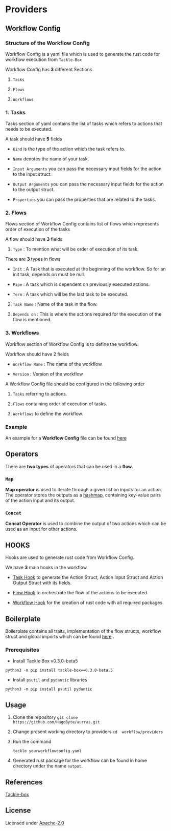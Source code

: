 # Providers

## Workflow Config

### Structure of the Workflow Config

Workflow Config is a yaml file which is used to generate the rust code for workflow execution from `Tackle-Box`

Workflow Config has **3** different Sections

1.  `Tasks`

2.  `Flows`

3.  `Workflows`
  
### 1. Tasks

Tasks section of yaml contains the list of tasks which refers to actions that needs to be executed.

A task should have **5** fields

-  `Kind` is the type of the action which the task refers to.

-  `Name` denotes the name of your task.

-  `Input Arguments` you can pass the necessary input fields for the action to the input struct.

-  `Output Arguments` you can pass the necessary input fields for the action to the output struct.

-  `Properties` you can pass the properties that are related to the tasks.

### 2. Flows  

Flows section of Workflow Config contains list of flows which represents order of execution of the tasks

A flow should have **3** fields

1.  `Type` : To mention what will be order of execution of its task.

There are **3** types in flows  

-  `Init` : A Task that is executed at the beginning of the workflow. So for an init task, depends on must be null.

-  `Pipe` : A task which is dependent on previously executed actions.

-  `Term` : A task which will be the last task to be executed.

  
2.  `Task Name` : Name of the task in the flow.


3.  `Depends on` : This is where the actions required for the execution of the flow is mentioned.

  
### 3. Workflows

Workflow section of Workflow Config is to define the workflow.

Workflow should have 2 fields

-  `Workflow Name` : The name of the workflow.

-  `Version` : Version of the workflow


A Workflow Config file should be configured in the following order

1.  `Tasks` referring to actions.

2.  `Flows` containing order of execution of tasks.

3.  `Workflows` to define the workflow.

### Example

An example for a **Workflow Config** file can be found [here](../examples/)

## Operators  

There are **two types** of operators that can be used in a **flow**.

### `Map`  

**Map operator** is used to iterate through a given list on inputs for an action. The operator stores the outputs as a [hashmap](https://doc.rust-lang.org/stable/std/collections/struct.HashMap.html), containing key-value pairs of the action input and its output.

### `Concat`

**Concat Operator** is used to combine the output of two actions which can be used as an input for other actions.  

## HOOKS

Hooks are used to generate rust code from Workflow Config.

We have **3** main hooks in the workflow

-  [Task Hook](https://github.com/HugoByte/aurras/blob/next/workflow/providers/hooks/task.py) to generate the Action Struct, Action Input Struct and Action Output Struct with its fields.

-  [Flow Hook](https://github.com/HugoByte/aurras/blob/next/workflow/providers/hooks/flow.py) to orchestrate the flow of the actions to be executed.

-  [Workflow Hook](https://github.com/HugoByte/aurras/blob/next/workflow/providers/hooks/workflow.py) for the creation of rust code with all required packages.

## Boilerplate

Boilerplate contains all traits, implementation of the flow structs, workflow struct and global imports which can be found [here](https://github.com/HugoByte/aurras/blob/next/workflow/providers/hooks/functions.py) .

### Prerequisites
  
- Install Tackle Box v0.3.0-beta5

`python3 -m pip install tackle-box==0.3.0-beta.5`

- Install `psutil` and `pydantic` libraries

`python3 -m pip install psutil pydantic`


## Usage

1. Clone the repository
`
git clone https://github.com/HugoByte/aurras.git
`

2. Change present working directory  to providers
`cd 
    workflow/providers`

3. Run the command 

	`tackle yourworkflowconfig.yaml`
  
4. Generated rust package for the workflow can be found in home directory under the name `output`.
  
## References

[Tackle-box](https://github.com/robcxyz/tackle-box/tree/tk-provider)

## License

Licensed under [Apache-2.0](https://www.apache.org/licenses/LICENSE-2.0)
